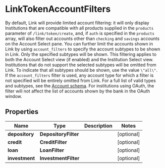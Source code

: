 

# LinkTokenAccountFilters

By default, Link will provide limited account filtering: it will only display Institutions that are compatible with all products supplied in the `products` parameter of `/link/token/create`, and, if `auth` is specified in the `products` array, will also filter out accounts other than `checking` and `savings` accounts on the Account Select pane. You can further limit the accounts shown in Link by using `account_filters` to specify the account subtypes to be shown in Link. Only the specified subtypes will be shown. This filtering applies to both the Account Select view (if enabled) and the Institution Select view. Institutions that do not support the selected subtypes will be omitted from Link. To indicate that all subtypes should be shown, use the value `\"all\"`. If the `account_filters` filter is used, any account type for which a filter is not specified will be entirely omitted from Link. For a full list of valid types and subtypes, see the [Account schema](https://plaid.com/docs/api/accounts#account-type-schema).  For institutions using OAuth, the filter will not affect the list of accounts shown by the bank in the OAuth window. 

## Properties

| Name | Type | Description | Notes |
|------------ | ------------- | ------------- | -------------|
|**depository** | **DepositoryFilter** |  |  [optional] |
|**credit** | **CreditFilter** |  |  [optional] |
|**loan** | **LoanFilter** |  |  [optional] |
|**investment** | **InvestmentFilter** |  |  [optional] |



